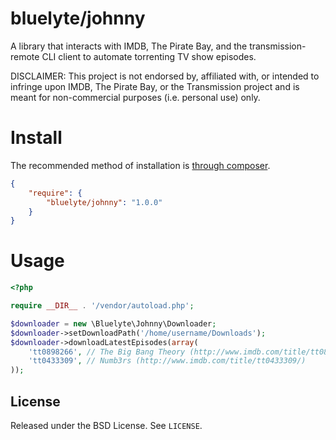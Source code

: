 # bluelyte/johnny

A library that interacts with IMDB, The Pirate Bay, and the transmission-remote CLI client to automate torrenting TV show episodes.

DISCLAIMER: This project is not endorsed by, affiliated with, or intended to infringe upon IMDB, The Pirate Bay, or the Transmission project and is meant for non-commercial purposes (i.e. personal use) only.

# Install

The recommended method of installation is [through composer](http://getcomposer.org/).

```JSON
{
    "require": {
        "bluelyte/johnny": "1.0.0"
    }
}
```

# Usage

```php
<?php

require __DIR__ . '/vendor/autoload.php';

$downloader = new \Bluelyte\Johnny\Downloader;
$downloader->setDownloadPath('/home/username/Downloads');
$downloader->downloadLatestEpisodes(array(
    'tt0898266', // The Big Bang Theory (http://www.imdb.com/title/tt0898266/)
    'tt0433309', // Numb3rs (http://www.imdb.com/title/tt0433309/)
));
```

## License

Released under the BSD License. See `LICENSE`.
